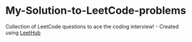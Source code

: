 # My-Solution-to-LeetCode-problems
Collection of LeetCode questions to ace the coding interview! - Created using [LeetHub](https://github.com/QasimWani/LeetHub)
